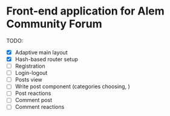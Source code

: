 # Front-end application for Alem Community Forum

TODO:

- [x] Adaptive main layout
- [x] Hash-based router setup
- [ ] Registration
- [ ] Login-logout
- [ ] Posts view
- [ ] Write post component (categories choosing, )
- [ ] Post reactions
- [ ] Comment post
- [ ] Comment reactions
